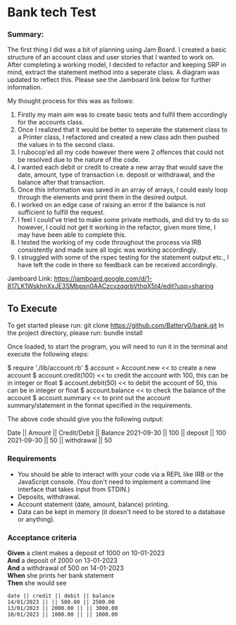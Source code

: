 # Bank tech Test

### Summary:

The first thing I did was a bit of planning using Jam Board. I created a basic structure of an account class and user stories that I wanted to work on. After completing a working model, I decided to refactor and keeping SRP in mind, extract the statement method into a seperate class. A diagram was updated to reflect this. Please see the Jamboard link below for further information.

My thought process for this was as follows:

1. Firstly my main aim was to create basic tests and fulfil them accordingly for the accounts class.
2. Once I realized that it would be better to seperate the statement class to a Printer class, I refactored and created a new class adn then pushed the values in to the second class.
3. I rubocop'ed all my code however there were 2 offences that could not be resolved due to the nature of the code.
4. I wanted each debit or credit to create a new array that would save the date, amount, type of transaction i.e. deposit or withdrawal, and the balance after that transaction. 
5. Once this information was saved in an array of arrays, I could easly loop through the elements and print them in the desired output. 
6. I worked on an edge case of raising an error if the balance is not sufficient to fulfill the request. 
7. I feel I could've tried to make some private methods, and did try to do so however, I could not get it working in the refactor, given more time, I may have been able to complete this.
8. I tested the working of my code throughout the process via IRB consistently and made sure all logic was working accordingly. 
9. I struggled with some of the rspec testing for the statement output etc., I have left the code in there so feedback can be received accordingly. 

Jamboard Link: https://jamboard.google.com/d/1-817LK1WskhnXxJE3SMbpsn0AACzcvzqgrbVthqX5t4/edit?usp=sharing

## To Execute

To get started please run: git clone https://github.com/Battery0/bank.git
In the project directory, please run: bundle install

Once loaded, to start the program, you will need to run it in the terminal and execute the following steps: 

$ require './lib/account.rb'
$ account = Account.new << to create a new account
$ account.credit(100) << to credit the account with 100, this can be in integer or float
$ account.debit(50) << to debit the account of 50, this can be in integer or float
$ account.balance << to check the balance of the account
$ account.summary << to print out the account summary/statement in the format specified in the requirements.

The above code should give you the following output:

 Date || Amount ||  Credit/Debit ||  Balance 
 2021-09-30 || 100 || deposit || 100
 2021-09-30 || 50 || withdrawal || 50



### Requirements

* You should be able to interact with your code via a REPL like IRB or the JavaScript console.  (You don't need to implement a command line interface that takes input from STDIN.)
* Deposits, withdrawal.
* Account statement (date, amount, balance) printing.
* Data can be kept in memory (it doesn't need to be stored to a database or anything).

### Acceptance criteria

**Given** a client makes a deposit of 1000 on 10-01-2023  
**And** a deposit of 2000 on 13-01-2023  
**And** a withdrawal of 500 on 14-01-2023  
**When** she prints her bank statement  
**Then** she would see

```
date || credit || debit || balance
14/01/2023 || || 500.00 || 2500.00
13/01/2023 || 2000.00 || || 3000.00
10/01/2023 || 1000.00 || || 1000.00
```
